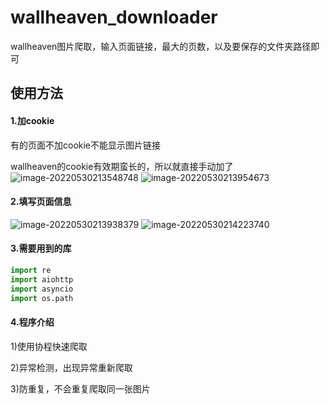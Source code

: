 # wallheaven_downloader

wallheaven图片爬取，输入页面链接，最大的页数，以及要保存的文件夹路径即可

## 使用方法

#### 1.加cookie

有的页面不加cookie不能显示图片链接

wallheaven的cookie有效期蛮长的，所以就直接手动加了
![image-20220530213548748](https://user-images.githubusercontent.com/79305507/171006163-ada17108-093a-4503-bf6d-409a894dbb09.png)
![image-20220530213954673](https://user-images.githubusercontent.com/79305507/171006206-9de587d3-fd52-41c4-957d-5d24f00434c7.png)


#### 2.填写页面信息
![image-20220530213938379](https://user-images.githubusercontent.com/79305507/171006261-bdb00f5e-ac88-4899-b139-4bfdc894710f.png)
![image-20220530214223740](https://user-images.githubusercontent.com/79305507/171006289-18b5c1f2-9e8c-44ba-8d1f-1e57b70c7e10.png)

#### 3.需要用到的库

```python
import re
import aiohttp
import asyncio
import os.path
```

#### 4.程序介绍

1)使用协程快速爬取

2)异常检测，出现异常重新爬取

3)防重复，不会重复爬取同一张图片
